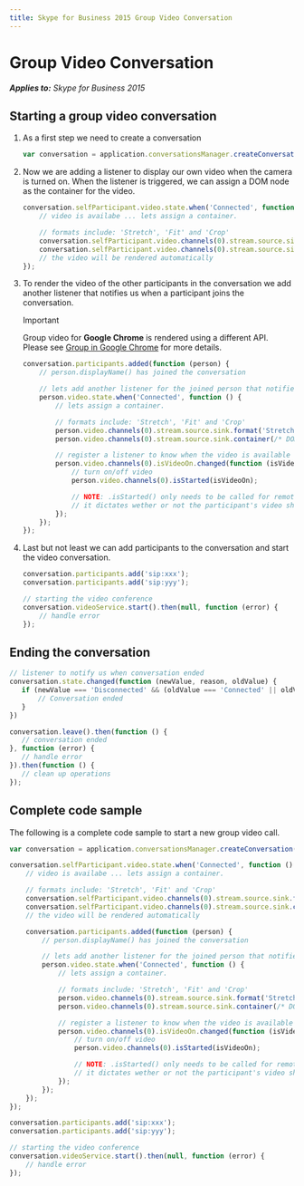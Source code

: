 ```yaml
---
title: Skype for Business 2015 Group Video Conversation
---
```

# Group Video Conversation


 _**Applies to:** Skype for Business 2015_

## Starting a group video conversation

1. As a first step we need to create a conversation

    ```js
    var conversation = application.conversationsManager.createConversation();
    ```

1. Now we are adding a listener to display our own video when the camera is turned on.
When the listener is triggered, we can assign a DOM node as the container for the video.

    ```js
    conversation.selfParticipant.video.state.when('Connected', function () {
        // video is availabe ... lets assign a container.

        // formats include: 'Stretch', 'Fit' and 'Crop'
        conversation.selfParticipant.video.channels(0).stream.source.sink.format('Stretch');
        conversation.selfParticipant.video.channels(0).stream.source.sink.container(/* DOM node */);
        // the video will be rendered automatically
    });
    ```
1. To render the video of the other participants in the conversation we add another listener that notifies us when
a participant joins the conversation.

   > [!IMPORTANT] 
   > Group video for **Google Chrome** is rendered using a different API.
   > Please see [Group in Google Chrome](PTVideoGroupGoogleChrome.md) for more details.

    ```js
    conversation.participants.added(function (person) {
        // person.displayName() has joined the conversation

        // lets add another listener for the joined person that notifies us when they add video
        person.video.state.when('Connected', function () {
            // lets assign a container.

            // formats include: 'Stretch', 'Fit' and 'Crop'
            person.video.channels(0).stream.source.sink.format('Stretch');
            person.video.channels(0).stream.source.sink.container(/* DOM node */);

            // register a listener to know when the video is available
            person.video.channels(0).isVideoOn.changed(function (isVideoOn) {
                // turn on/off video
                person.video.channels(0).isStarted(isVideoOn);

                // NOTE: .isStarted() only needs to be called for remote participants in group conversations
                // it dictates wether or not the participant's video should be rendered
            });
        });
    });
    ```

1. Last but not least we can add participants to the conversation and start the video conversation.

    ```js
    conversation.participants.add('sip:xxx');
    conversation.participants.add('sip:yyy');

    // starting the video conference
    conversation.videoService.start().then(null, function (error) {
        // handle error
    });
    ```

## Ending the conversation

 ```js
 // listener to notify us when conversation ended
 conversation.state.changed(function (newValue, reason, oldValue) {		
    if (newValue === 'Disconnected' && (oldValue === 'Connected' || oldValue === 'Connecting')) {		
        // Conversation ended		
    }		
})

conversation.leave().then(function () {
    // conversation ended
}, function (error) {
    // handle error
}).then(function () {
    // clean up operations
});
```

## Complete code sample

The following is a complete code sample to start a new group video call.

```js
var conversation = application.conversationsManager.createConversation();

conversation.selfParticipant.video.state.when('Connected', function () {
    // video is availabe ... lets assign a container.

    // formats include: 'Stretch', 'Fit' and 'Crop'
    conversation.selfParticipant.video.channels(0).stream.source.sink.format('Stretch'); 
    conversation.selfParticipant.video.channels(0).stream.source.sink.container(/* DOM node */);
    // the video will be rendered automatically

    conversation.participants.added(function (person) {
        // person.displayName() has joined the conversation

        // lets add another listener for the joined person that notifies us when they add video
        person.video.state.when('Connected', function () {
            // lets assign a container.

            // formats include: 'Stretch', 'Fit' and 'Crop'
            person.video.channels(0).stream.source.sink.format('Stretch');
            person.video.channels(0).stream.source.sink.container(/* DOM node */);

            // register a listener to know when the video is available
            person.video.channels(0).isVideoOn.changed(function (isVideoOn) {
                // turn on/off video
                person.video.channels(0).isStarted(isVideoOn);

                // NOTE: .isStarted() only needs to be called for remote participants in group conversations
                // it dictates wether or not the participant's video should be rendered
            });
        });
    });
});

conversation.participants.add('sip:xxx');
conversation.participants.add('sip:yyy');

// starting the video conference
conversation.videoService.start().then(null, function (error) {
    // handle error
});
```